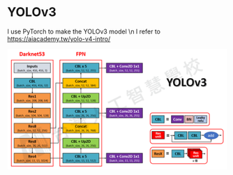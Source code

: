 # YOLOv3
I use PyTorch to make the YOLOv3 model \n
I refer to https://aiacademy.tw/yolo-v4-intro/

![image](https://github.com/HungChengChen/YOLOv3/blob/main/yolo3.png)
